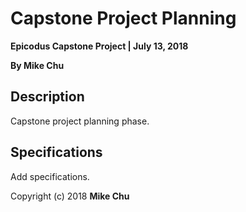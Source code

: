 # Capstone Project Planning

**Epicodus Capstone Project | July 13, 2018**

**By Mike Chu**

## Description

Capstone project planning phase.

## Specifications

Add specifications.

Copyright (c) 2018 **Mike Chu**
